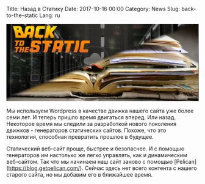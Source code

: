 Title: Назад в Статику
Date: 2017-10-16 00:00
Category: News
Slug: back-to-the-static
Lang: ru

![Назад в Статику](images/2017-10-16-back-to-the-static.png)

Мы используем Wordpress в качестве движка нашего сайта уже более семи лет. И теперь пришло время двигаться вперед. Или назад.
Некоторое время мы следили за разработкой нового поколения движков - генераторов статических сайтов.
Похоже, что это технология, способная превратить прошлое в будущее.

Статический веб-сайт проще, быстрее и безопаснее. И с помощью генераторов им настолько же легко управлять, как и динамическим веб-сайтом.
Так что мы начинаем наш сайт заново с помощью [Pelican] (https://blog.getpelican.com/).
Сейчас здесь нет всего контента с нашего старого сайта, но мы добавим его в ближайшее время.
